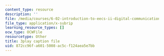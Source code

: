 ```yaml
---
content_type: resource
description: ''
file: /media/courses/6-02-introduction-to-eecs-ii-digital-communication-systems-fall-2012/872cc96fa6015008ac5cf124aea5e7bb_Te1qKOJd8aw.vtt
file_type: application/x-subrip
learning_resource_types: []
ocw_type: OCWFile
resourcetype: Other
title: 3play caption file
uid: 872cc96f-a601-5008-ac5c-f124aea5e7bb
---
```

